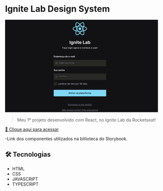 # Ignite Lab Design System

![preview](./src/Img/2022-10-13.png)

>Meu 1º projeto desenvolvido com React, no Ignite Lab da Rocketseat!

[🔗 Clique aqui para acessar](https://priscilarodriguess.github.io/Ignite-lab-design-system/?path=/story/components-button--default)

-Link dos componentes utilizados na blilioteca do Storybook.

## 🛠 Tecnologias

- HTML
- CSS
- JAVASCRIPT
- TYPESCRIPT
